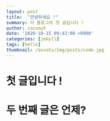 ```yaml
---
layout: post
title:  "안녕하세요 !"
summary: 이 블로그의 첫 글입니다 !
author: coconut
date: '2020-10-15 09:42:00 +0900'
categories: [jekyll]
tags: [hello]
thumbnail: /assets/img/posts/code.jpg
---
```


# 첫 글입니다 !

# 두 번째 글은 언제?